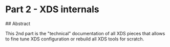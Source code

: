 # Part 2 - XDS internals

## Abstract

This 2nd part is the "technical" documentation of all XDS pieces that allows
to fine tune XDS configuration or rebuild all XDS tools for scratch.

